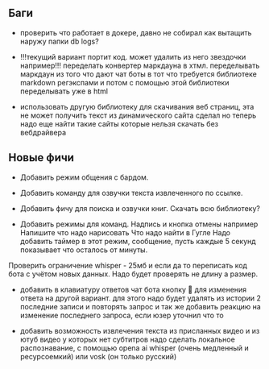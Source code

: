 ## Баги

* проверить что работает в докере, давно не собирал
  как вытащить наружу папки db logs?

* !!!текущий вариант портит код. может удалить из него звездочки например!!!
  переделать конвертер маркдауна в хтмл. переделывать маркдаун из того что дают чат боты
  в тот что требуется библиотеке markdown регэкспами и потом с помощью этой библиотеки 
  переделывать уже в html

* использовать другую библиотеку для скачивания веб страниц, эта не может получить текст из динамического сайта
  сделал но теперь надо еще найти такие сайты которые нельзя скачать без вебдрайвера





## Новые фичи


* Добавить режим общения с бардом.

* Добавить команду для озвучки текста извлеченного по ссылке.

* Добавить фичу для поиска и озвучки книг. Скачать всю библиотеку?

* Добавить режимы для команд. Надпись и кнопка отмены например
  Напишите что надо нарисовать
  Что надо найти в Гугле
  Надо добавить таймер в этот режим, сообщение, пусть каждые 5 секунд показывает что осталось от минуты.



Проверить ограничение whisper - 25мб и если да то переписать код бота с учётом новых данных. Надо будет проверять не длину а размер.


* добавить в клавиатуру ответов чат бота кнопку 🎲 для изменения ответа на другой вариант.
  для этого надо будет удалять из истории 2 последние записи и повторять запрос
  и так же добавить реакцию на изменение последнего запроса, если юзер уточнил что то
  
  
* добавить возможность извлечения текста из присланных видео и из ютуб видео у которых нет субтитров
  надо сделать локальное распознавание, с помощью opena ai whisper (очень медленный и ресурсоемкий) или vosk (он только русский)



